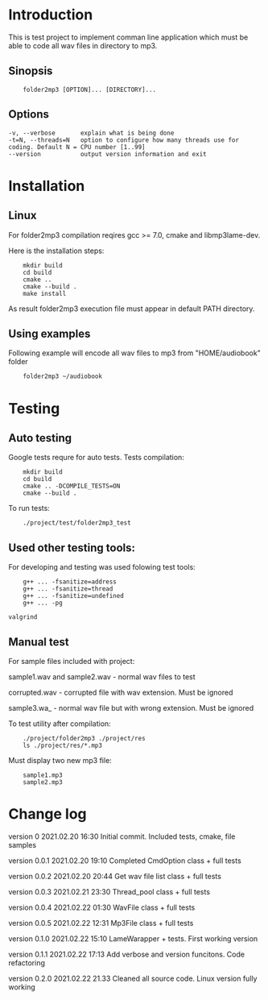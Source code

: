 # Introduction

This is test project to implement comman line application which must be able to code all wav files in directory to mp3.

## Sinopsis
```
    folder2mp3 [OPTION]... [DIRECTORY]...
```

## Options
    -v, --verbose       explain what is being done
    -t=N, --threads=N   option to configure how many threads use for coding. Default N = CPU number [1..99]
    --version           output version information and exit

# Installation

## Linux

For folder2mp3 compilation reqires gcc >= 7.0, cmake and libmp3lame-dev.

Here is the installation steps:
```
    mkdir build
    cd build
    cmake ..
    cmake --build .
    make install
```
As result folder2mp3 execution file must appear in default PATH directory.


## Using examples

Following example will encode all wav files to mp3 from "HOME/audiobook" folder
```
    folder2mp3 ~/audiobook
```

# Testing 

## Auto testing
Google tests requre for auto tests.
Tests compilation:
```
    mkdir build
    cd build
    cmake .. -DCOMPILE_TESTS=ON
    cmake --build .
```
To run tests:
```
    ./project/test/folder2mp3_test
```

## Used other testing tools:
For developing and testing was used folowing test tools:
```
    g++ ... -fsanitize=address
    g++ ... -fsanitize=thread
    g++ ... -fsanitize=undefined
    g++ ... -pg
```
    valgrind

## Manual test

For sample files included with project:

sample1.wav and sample2.wav	-	normal wav files to test

corrupted.wav			-	corrupted file with wav extension. Must be ignored

sample3.wa_			-	normal wav file but with wrong extension. Must be ignored

To test utility after compilation:

```
    ./project/folder2mp3 ./project/res
    ls ./project/res/*.mp3
```
Must display two new mp3 file:
```
    sample1.mp3
    sample2.mp3
```

# Change log
version 0            2021.02.20 16:30        Initial commit. Included tests, cmake, file samples 

version 0.0.1        2021.02.20 19:10        Completed CmdOption class + full tests

version 0.0.2        2021.02.20 20:44        Get wav file list class + full tests

version 0.0.3        2021.02.21 23:30        Thread_pool class + full tests

version 0.0.4        2021.02.22 01:30        WavFile class + full tests

version 0.0.5        2021.02.22 12:31        Mp3File class + full tests

version 0.1.0        2021.02.22 15:10        LameWarapper + tests. First working version

version 0.1.1        2021.02.22 17:13        Add verbose and version funcitons. Code refactoring

version 0.2.0        2021.02.22 21.33        Cleaned all source code. Linux version fully working

